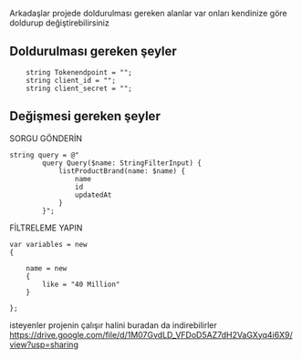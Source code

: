Arkadaşlar projede doldurulması gereken alanlar var onları kendinize göre doldurup değiştirebilirsiniz

Doldurulması gereken şeyler
---------------------------
    
        string Tokenendpoint = "";
        string client_id = "";
        string client_secret = "";

Değişmesi gereken şeyler
------------------------
     

SORGU GÖNDERİN

    string query = @"
            query Query($name: StringFilterInput) {
                listProductBrand(name: $name) {
                    name
                    id
                    updatedAt
                }
            }";
            
FİLTRELEME YAPIN

    var variables = new
    {

        name = new
        {
            like = "40 Million"
        }

    };




isteyenler projenin çalışır halini buradan da indirebilirler
https://drive.google.com/file/d/1M07GvdLD_VFDoD5AZ7dH2VaGXyq4i6X9/view?usp=sharing
